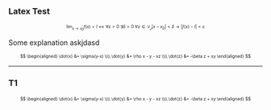### Latex Test

<span class="text-2xl">

$$
	\lim_{x \rightarrow x_0}{f(x)} = l \leftrightarrow
	\forall \varepsilon > 0\ \exists \delta > 0\ \forall x \in \mathcal{D_f} |x - x_0| < \delta \longrightarrow |f(x) - l| < \varepsilon
$$

</span>

Some explanation askjdasd

$$
\begin{aligned}
\dot{x} &= \sigma(y-x) \\\\
\dot{y} &= \rho x - y - xz \\\\
\dot{z} &= -\beta z + xy
\end{aligned}
$$

---

### T1

<!-- <div class="text-xl border-2 border-rose-500 rounded-full"> -->

$$
\begin{aligned}
\dot{x} &= \sigma(y-x) \\\\
\dot{y} &= \rho x - y - xz \\\\
\dot{z} &= -\beta z + xy
\end{aligned}
$$

<!-- </div> -->

<style>
 .math {
    font-size: 60% !important;
}
</style>
